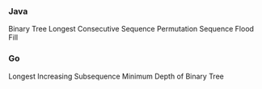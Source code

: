 ### Java
Binary Tree Longest Consecutive Sequence
Permutation Sequence
Flood Fill

### Go
Longest Increasing Subsequence
Minimum Depth of Binary Tree